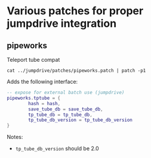 
# Various patches for proper jumpdrive integration

## pipeworks

Teleport tube compat

```
cat ../jumpdrive/patches/pipeworks.patch | patch -p1
```

Adds the following interface:
```lua
-- expose for external batch use (jumpdrive)
pipeworks.tptube = {
        hash = hash,
        save_tube_db = save_tube_db,
        tp_tube_db = tp_tube_db,
        tp_tube_db_version = tp_tube_db_version
}
```

Notes:
* `tp_tube_db_version` should be 2.0
